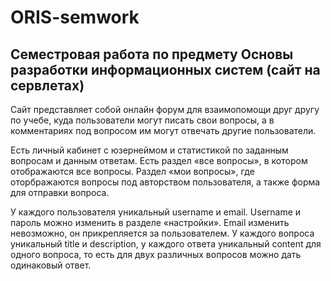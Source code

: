 # ORIS-semwork
## Семестровая работа по предмету Основы разработки информационных систем (сайт на сервлетах)

Сайт представляет собой онлайн форум для взаимопомощи друг другу по учебе, куда пользователи могут писать свои вопросы, а в комментариях под вопросом им могут отвечать другие пользователи.

Есть личный кабинет с юзернеймом и статистикой по заданным вопросам и данным ответам.
Есть раздел «все вопросы», в котором отображаются все вопросы. Раздел «мои вопросы», где оторбражаются вопросы под авторством пользователя, а также форма для отправки вопроса. 

У каждого пользователя уникальный username и email. Username и пароль можно изменить в разделе «настройки». Email изменить невозможно, он прикрепляется за пользователем.
У каждого вопроса уникальный title и description, у каждого ответа уникальный content для одного вопроса, то есть для двух различных вопросов можно дать одинаковый ответ.
